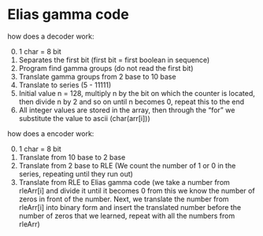# Elias gamma code
how does a decoder work:

  0. 1 char = 8 bit
  1. Separates the first bit (first bit = first boolean in sequence)
  2. Program find gamma groups (do not read the first bit)
  3. Translate gamma groups from 2 base to 10 base 
  4. Translate to series (5 - 11111)
  5. Initial value n = 128, multiply n by the bit on which the counter is located, then divide n by 2 and so on until n becomes 0, repeat this to the end
  6. All integer values are stored in the array, then through the “for” we substitute the value to ascii (char(arr[i]))

how does a encoder work:

  0. 1 char = 8 bit
  1. Translate from 10 base to 2 base
  2. Translate from 2 base to RLE (We count the number of 1 or 0 in the series, repeating until they run out)
  3. Translate from RLE to Elias gamma code (we take a number from rleArr[i] and divide it until it becomes 0 from this we know the number of zeros in front of the number. Next, we translate the number from rleArr[i] into binary form and insert the translated number before the number of zeros that we learned, repeat with all the numbers from rleArr)

